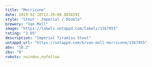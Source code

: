 ```yaml
---
title: "Morricone"
date: 2019-02-10T12:39:08.883419Z
style: "Stout - Imperial / Double"
brewery: "Van Moll"
image: "https://labels.untappd.com/labels/1567955"
rating: "3.95"
description: "Imperial Tiramisu Stout"
untappd_url: "https://untappd.com/b/van-moll-morricone/1567955"
abv: "10.2"
ibu: "0"
robots: noindex,nofollow
---
```

